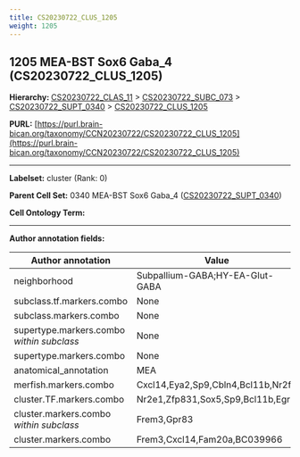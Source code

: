 ```yaml
---
title: CS20230722_CLUS_1205
weight: 1205
---
```

## 1205 MEA-BST Sox6 Gaba_4 (CS20230722_CLUS_1205)
<b>Hierarchy: </b>
[CS20230722_CLAS_11](../CS20230722_CLAS_11) >
[CS20230722_SUBC_073](../CS20230722_SUBC_073) >
[CS20230722_SUPT_0340](../CS20230722_SUPT_0340) >
[CS20230722_CLUS_1205](../CS20230722_CLUS_1205)

**PURL:** [https://purl.brain-bican.org/taxonomy/CCN20230722/CS20230722_CLUS_1205](https://purl.brain-bican.org/taxonomy/CCN20230722/CS20230722_CLUS_1205)

---


**Labelset:** cluster (Rank: 0)

**Parent Cell Set:** 0340 MEA-BST Sox6 Gaba_4 ([CS20230722_SUPT_0340](../CS20230722_SUPT_0340))



**Cell Ontology Term:** 

[MARKER GENES.]: #


---

[TRANSFERRED ANNOTATIONS.]: #


[AUTHOR ANNOTATION FIELDS.]: #


**Author annotation fields:**

| Author annotation | Value |
|-------------------|-------|
|neighborhood|Subpallium-GABA;HY-EA-Glut-GABA|
|subclass.tf.markers.combo|None|
|subclass.markers.combo|None|
|supertype.markers.combo _within subclass_|None|
|supertype.markers.combo|None|
|anatomical_annotation|MEA|
|merfish.markers.combo|Cxcl14,Eya2,Sp9,Cbln4,Bcl11b,Nr2f2|
|cluster.TF.markers.combo|Nr2e1,Zfp831,Sox5,Sp9,Bcl11b,Egr3|
|cluster.markers.combo _within subclass_|Frem3,Gpr83|
|cluster.markers.combo|Frem3,Cxcl14,Fam20a,BC039966|
